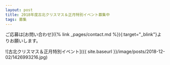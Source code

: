 ```yaml
---
layout: post
title: 2018年度古北クリスマス＆正月特別イベント募集中
tags: 募集
---
```


ご応募は[お問い合わせ]({% link _pages/contact.md %}){:target="_blink"}よりお願いします。


![古北クリスマス＆正月特別イベント]({{ site.baseurl }}/image/posts/2018-12-02/1426993216.jpg)